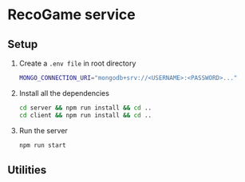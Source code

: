 # RecoGame service

## Setup

1. Create a `.env file` in root directory
    ```bash
    MONGO_CONNECTION_URI="mongodb+srv://<USERNAME>:<PASSWORD>..."
    ```
2. Install all the dependencies
    ```bash
    cd server && npm run install && cd ..
    cd client && npm run install && cd ..
    ```
3. Run the server
    ```bash
    npm run start
    ```

## Utilities



